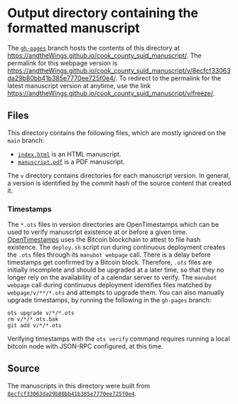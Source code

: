 # Output directory containing the formatted manuscript

The [`gh-pages`](https://github.com/andtheWings/cook_county_suid_manuscript/tree/gh-pages) branch hosts the contents of this directory at <https://andtheWings.github.io/cook_county_suid_manuscript/>.
The permalink for this webpage version is <https://andtheWings.github.io/cook_county_suid_manuscript/v/8ecfcf33063da29b80bb41b385e7770ee725f0e4/>.
To redirect to the permalink for the latest manuscript version at anytime, use the link <https://andtheWings.github.io/cook_county_suid_manuscript/v/freeze/>.

## Files

This directory contains the following files, which are mostly ignored on the `main` branch:

+ [`index.html`](index.html) is an HTML manuscript.
+ [`manuscript.pdf`](manuscript.pdf) is a PDF manuscript.

The `v` directory contains directories for each manuscript version.
In general, a version is identified by the commit hash of the source content that created it.

### Timestamps

The `*.ots` files in version directories are OpenTimestamps which can be used to verify manuscript existence at or before a given time.
[OpenTimestamps](https://opentimestamps.org/) uses the Bitcoin blockchain to attest to file hash existence.
The `deploy.sh` script run during continuous deployment creates the `.ots` files through its `manubot webpage` call.
There is a delay before timestamps get confirmed by a Bitcoin block.
Therefore, `.ots` files are initially incomplete and should be upgraded at a later time, so that they no longer rely on the availability of a calendar server to verify.
The `manubot webpage` call during continuous deployment identifies files matched by `webpage/v/**/*.ots` and attempts to upgrade them.
You can also manually upgrade timestamps, by running the following in the `gh-pages` branch:

```shell
ots upgrade v/*/*.ots
rm v/*/*.ots.bak
git add v/*/*.ots
```

Verifying timestamps with the `ots verify` command requires running a local bitcoin node with JSON-RPC configured, at this time.

## Source

The manuscripts in this directory were built from
[`8ecfcf33063da29b80bb41b385e7770ee725f0e4`](https://github.com/andtheWings/cook_county_suid_manuscript/commit/8ecfcf33063da29b80bb41b385e7770ee725f0e4).
